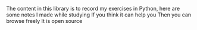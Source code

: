 The content in this library is to record my exercises in Python, here are some notes I made while studying
If you think it can help you 
Then you can browse freely
It is open source
